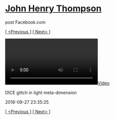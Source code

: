# [John Henry Thompson](../README.md)
post Facebook.com

[[ <Previous ]](2018-09-27-2.md) [[ Next> ]](2018-09-27-4.md)

[![](../media/2018-09-27/DICE-glitch-in-light-meta-dimension.mp4)](../README.md)

DICE glitch in light meta-dimension

2018-09-27 23:35:25

[[ <Previous ]](2018-09-27-2.md) [[ Next> ]](2018-09-27-4.md)